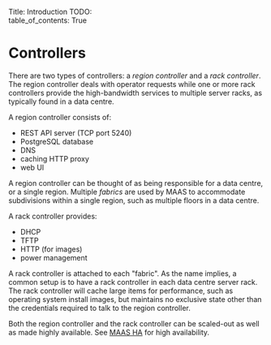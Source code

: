 Title: Introduction
TODO:  
table_of_contents: True

# Controllers

There are two types of controllers: a *region controller* and a *rack
controller*. The region controller deals with operator requests while one or
more rack controllers provide the high-bandwidth services to multiple server
racks, as typically found in a data centre.

A region controller consists of:

- REST API server (TCP port 5240)
- PostgreSQL database
- DNS
- caching HTTP proxy
- web UI

A region controller can be thought of as being responsible for a data centre,
or a single region. Multiple *fabrics* are used by MAAS to accommodate
subdivisions within a single region, such as multiple floors in a data centre.

A rack controller provides:

- DHCP
- TFTP
- HTTP (for images)
- power management

A rack controller is attached to each "fabric". As the name implies, a common
setup is to have a rack controller in each data centre server rack. The rack
controller will cache large items for performance, such as operating system
install images, but maintains no exclusive state other than the credentials
required to talk to the region controller.

Both the region controller and the rack controller can be scaled-out as well
as made highly available. See [MAAS HA][maas-ha] for high availability.

<!-- Links -->

[maas-ha]: manage-ha.md
